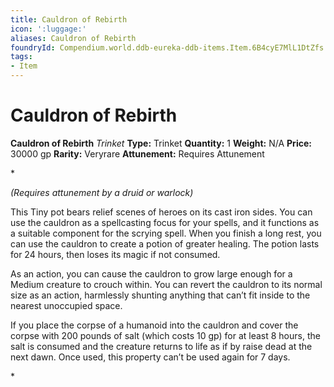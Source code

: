 ```yaml
---
title: Cauldron of Rebirth
icon: ':luggage:'
aliases: Cauldron of Rebirth
foundryId: Compendium.world.ddb-eureka-ddb-items.Item.6B4cyE7MlL1DtZfs
tags:
- Item
---
```


# Cauldron of Rebirth

**Cauldron of Rebirth**
_Trinket_
**Type:** Trinket
**Quantity:** 1
**Weight:** N/A
**Price:** 30000 gp
**Rarity:** Veryrare
**Attunement:** Requires Attunement

*<div class="item-attunement"><i>(Requires attunement by a druid or warlock)</i><p>This Tiny pot bears relief scenes of heroes on its cast iron sides. You can use the cauldron as a spellcasting focus for your spells, and it functions as a suitable component for the scrying spell. When you finish a long rest, you can use the cauldron to create a potion of greater healing. The potion lasts for 24 hours, then loses its magic if not consumed.

As an action, you can cause the cauldron to grow large enough for a Medium creature to crouch within. You can revert the cauldron to its normal size as an action, harmlessly shunting anything that can’t fit inside to the nearest unoccupied space.

If you place the corpse of a humanoid into the cauldron and cover the corpse with 200 pounds of salt (which costs 10 gp) for at least 8 hours, the salt is consumed and the creature returns to life as if by raise dead at the next dawn. Once used, this property can’t be used again for 7 days.</p>*